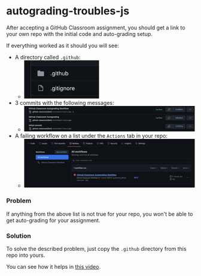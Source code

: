 # autograding-troubles-js

After accepting a GitHub Classroom assignment, you should get a link to your own repo with the initial code and auto-grading setup.

If everything worked as it should you will see:
- A directory called `.github`:
    - <img src="./github_dir.png" width="200">
- 3 commits with the  following messages:
    - ![commits](./autograding_commits.png)
- A failing workflow on a list under the `Actions` tab in your repo:
     - ![actions tab](./actions.png)


### Problem

If anything from the above list is not true for your repo, you won't be able to get auto-grading for your assignment.


### Solution

To solve the described problem, just copy the `.github` directory from this repo into yours. 

You can see how it helps in [this video](https://www.loom.com/share/386623480f0a4d87959513b81bbbb5a7).
